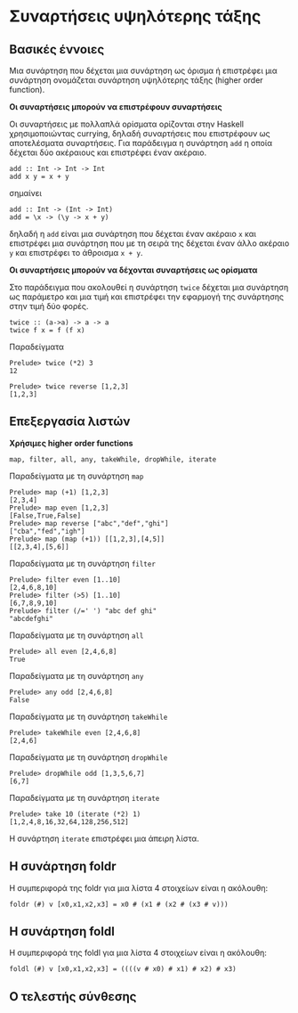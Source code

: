 # Συναρτήσεις υψηλότερης τάξης

## Βασικές έννοιες
 
 Μια συνάρτηση που δέχεται μια συνάρτηση ως όρισμα ή επιστρέφει μια συνάρτηση ονομάζεται συνάρτηση υψηλότερης τάξης (higher order function).

**Οι συναρτήσεις μπορούν να επιστρέφουν συναρτήσεις**

Οι συναρτήσεις με πολλαπλά ορίσματα ορίζονται στην Haskell χρησιμοποιώντας currying, δηλαδή συναρτήσεις που επιστρέφουν ως αποτελέσματα συναρτήσεις. Για παράδειγμα η συνάρτηση ``add`` η οποία δέχεται δύο ακέραιους και επιστρέφει έναν ακέραιο.

```
add :: Int -> Int -> Int
add x y = x + y
```

σημαίνει 

```
add :: Int -> (Int -> Int)
add = \x -> (\y -> x + y)
```

δηλαδή η ```add``` είναι μια συνάρτηση που δέχεται έναν ακέραιο ```x``` και επιστρέφει μια συνάρτηση που με τη σειρά της δέχεται έναν άλλο ακέραιο ```y``` και επιστρέφει το άθροισμα ```x + y```.

**Οι συναρτήσεις μπορούν να δέχονται συναρτήσεις ως ορίσματα**

Στο παράδειγμα που ακολουθεί η συνάρτηση ```twice``` δέχεται μια συνάρτηση ως παράμετρο και μια τιμή και επιστρέφει την εφαρμογή της συνάρτησης στην τιμή δύο φορές.

```
twice :: (a->a) -> a -> a
twice f x = f (f x)
```

Παραδείγματα

```
Prelude> twice (*2) 3
12
```

```
Prelude> twice reverse [1,2,3]
[1,2,3]
```

## Επεξεργασία λιστών

**Χρήσιμες higher order functions**

```map, filter, all, any, takeWhile, dropWhile, iterate```

Παραδείγματα με τη συνάρτηση ```map```
```
Prelude> map (+1) [1,2,3]
[2,3,4]
Prelude> map even [1,2,3]
[False,True,False]
Prelude> map reverse ["abc","def","ghi"]
["cba","fed","igh"]
Prelude> map (map (+1)) [[1,2,3],[4,5]]
[[2,3,4],[5,6]]
```

Παραδείγματα με τη συνάρτηση ```filter```
```
Prelude> filter even [1..10]
[2,4,6,8,10]
Prelude> filter (>5) [1..10]
[6,7,8,9,10]
Prelude> filter (/=' ') "abc def ghi"
"abcdefghi"
```

Παραδείγματα με τη συνάρτηση ```all```
```
Prelude> all even [2,4,6,8]
True
```

Παραδείγματα με τη συνάρτηση ```any```
```
Prelude> any odd [2,4,6,8]
False
```

Παραδείγματα με τη συνάρτηση ```takeWhile```
```
Prelude> takeWhile even [2,4,6,8]
[2,4,6]
```

Παραδείγματα με τη συνάρτηση ```dropWhile```
```
Prelude> dropWhile odd [1,3,5,6,7]
[6,7]
```

Παραδείγματα με τη συνάρτηση ```iterate```
```
Prelude> take 10 (iterate (*2) 1)
[1,2,4,8,16,32,64,128,256,512]
```

Η συνάρτηση ```iterate``` επιστρέφει μια άπειρη λίστα.


## Η συνάρτηση foldr

Η συμπεριφορά της foldr για μια λίστα 4 στοιχείων είναι η ακόλουθη:

```
foldr (#) v [x0,x1,x2,x3] = x0 # (x1 # (x2 # (x3 # v)))
```

## Η συνάρτηση foldl
Η συμπεριφορά της foldl για μια λίστα 4 στοιχείων είναι η ακόλουθη:

```
foldl (#) v [x0,x1,x2,x3] = ((((v # x0) # x1) # x2) # x3)
```

## Ο τελεστής σύνθεσης
